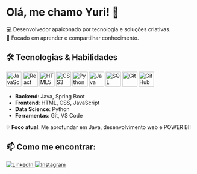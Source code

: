 # Olá, me chamo Yuri! 👋

💻 Desenvolvedor apaixonado por tecnologia e soluções criativas.  
🎯 Focado em aprender e compartilhar conhecimento.  

## 🛠️ Tecnologias & Habilidades

<p align="left">
<img src="https://cdn.jsdelivr.net/gh/devicons/devicon/icons/javascript/javascript-original.svg" alt="JavaScript" width="40" height="40"/>
<img src="https://cdn.jsdelivr.net/gh/devicons/devicon/icons/react/react-original.svg" alt="React" width="40" height="40"/>
<img src="https://cdn.jsdelivr.net/gh/devicons/devicon/icons/html5/html5-original.svg" alt="HTML5" width="40" height="40"/>
<img src="https://cdn.jsdelivr.net/gh/devicons/devicon/icons/css3/css3-original.svg" alt="CSS3" width="40" height="40"/>
<img src="https://cdn.jsdelivr.net/gh/devicons/devicon/icons/python/python-original.svg" alt="Python" width="40" height="40"/>
<img src="https://cdn.jsdelivr.net/gh/devicons/devicon/icons/java/java-original.svg" alt="Java" width="40" height="40"/>
<img src="https://cdn.jsdelivr.net/gh/devicons/devicon/icons/mysql/mysql-original.svg" alt="SQL" width="40" height="40"/>
<img src="https://cdn.jsdelivr.net/gh/devicons/devicon/icons/git/git-original.svg" alt="Git" width="40" height="40"/>
<img src="https://cdn.jsdelivr.net/gh/devicons/devicon/icons/github/github-original.svg" alt="GitHub" width="40" height="40"/>
</p>

- **Backend**: Java, Spring Boot  
- **Frontend**: HTML, CSS, JavaScript  
- **Data Science**: Python  
- **Ferramentas**: Git, VS Code
  

💡 **Foco atual**: Me aprofundar em Java, desenvolvimento web e POWER BI!  

## 📫 Como me encontrar:
<p align="left">
<a href="https://linkedin.com/in/yuri-gabriel-silva-b3309a248/" target="_blank" margin-left=25px>
<img src="https://img.shields.io/badge/-LinkedIn-%230077B5?style=for-the-badge&logo=linkedin&logoColor=white" alt="LinkedIn"/>  
</a>
  
<a href="https://instagram.com/__silvaxp/" target="_blank">
<img src="https://img.shields.io/badge/-Instagram-%23E4405F?style=for-the-badge&logo=instagram&logoColor=white" alt="Instagram"/>
</a>
</p>
